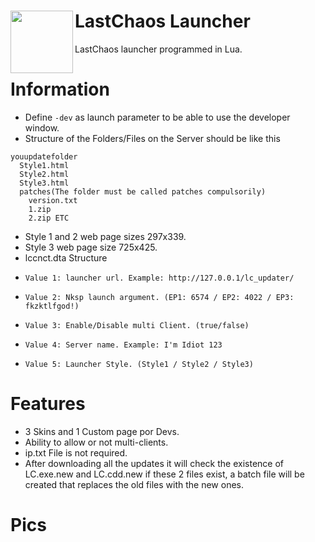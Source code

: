 # LastChaos Launcher <img align="left" src="https://user-images.githubusercontent.com/5092697/137706275-5a285a31-a814-4e40-bb2a-b75601ec6fed.png" width="100px">

LastChaos launcher programmed in Lua.<br/>

# Information
* Define ```-dev``` as launch parameter to be able to use the developer window.
* Structure of the Folders/Files on the Server should be like this
```
youupdatefolder
  Style1.html
  Style2.html
  Style3.html
  patches(The folder must be called patches compulsorily)
    version.txt
    1.zip
    2.zip ETC
```
* Style 1 and 2 web page sizes 297x339.
* Style 3 web page size 725x425.
* lccnct.dta Structure
*     Value 1: launcher url. Example: http://127.0.0.1/lc_updater/
*     Value 2: Nksp launch argument. (EP1: 6574 / EP2: 4022 / EP3: fkzktlfgod!)
*     Value 3: Enable/Disable multi Client. (true/false)
*     Value 4: Server name. Example: I'm Idiot 123
*     Value 5: Launcher Style. (Style1 / Style2 / Style3)

# Features
* 3 Skins and 1 Custom page por Devs.
* Ability to allow or not multi-clients.
* ip.txt File is not required.
* After downloading all the updates it will check the existence of LC.exe.new and LC.cdd.new if these 2 files exist, a batch file will be created that replaces the old files with the new ones.

# Pics
